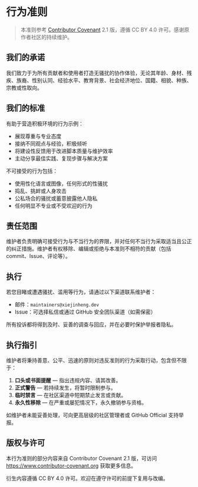 # 行为准则

> 本准则参考 [Contributor Covenant](https://www.contributor-covenant.org/version/2/1/code_of_conduct/) 2.1 版，遵循 CC BY 4.0 许可。感谢原作者社区的持续维护。

## 我们的承诺

我们致力于为所有贡献者和使用者打造无骚扰的协作体验，无论其年龄、身材、残疾、族裔、性别认同、经验水平、教育背景、社会经济地位、国籍、相貌、种族、宗教或性取向。

## 我们的标准

有助于营造积极环境的行为示例：

- 展现尊重与专业态度
- 接纳不同观点与经验，积极倾听
- 将建设性反馈用于改进脚本质量与维护效率
- 主动分享最佳实践、复现步骤与解决方案

不可接受的行为包括：

- 使用性化语言或图像，任何形式的性骚扰
- 捣乱、挑衅或人身攻击
- 公私场合的骚扰或蓄意披露他人隐私
- 任何明显不专业或不受欢迎的行为

## 责任范围

维护者负责明确可接受行为与不当行为的界限，并对任何不当行为采取适当且公正的纠正措施。维护者有权移除、编辑或拒绝与本准则不相符的贡献（包括 commit、Issue、评论等）。

## 执行

若您目睹或遭遇骚扰、滥用等行为，请通过以下渠道联系维护者：

- 邮件：`maintainers@xiejinheng.dev`
- Issue：可选择私信或通过 GitHub 安全团队渠道（如需保密）

所有投诉都将得到及时、妥善的调查与回应，并在必要时保护举报者隐私。

## 执行指引

维护者将秉持善意、公平、迅速的原则对违反准则的行为采取行动，包含但不限于：

1. **口头或书面提醒** — 指出违规内容、请其改善。
2. **正式警告** — 若持续发生，将暂时限制参与。
3. **临时禁言** — 在社区渠道中短期禁止发言或贡献。
4. **永久性移除** — 在严重或屡犯情况下，永久撤销参与资格。

如维护者未能妥善处理，可向更高层级的社区管理者或 GitHub Official 支持举报。

## 版权与许可

本行为准则的部分内容来自 Contributor Covenant 2.1 版，可访问 <https://www.contributor-covenant.org> 获取更多信息。

衍生内容遵循 CC BY 4.0 许可。欢迎在遵守许可的前提下复用与改编。
